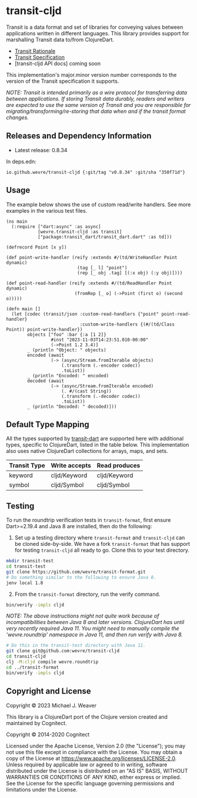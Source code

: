 # transit-cljd

Transit is a data format and set of libraries for conveying values between
applications written in different languages. This library provides support for
marshalling Transit data to/from ClojureDart.

* [Transit Rationale](https://blog.cognitect.com/blog/2014/7/22/transit)
* [Transit Specification](https://github.com/cognitect/transit-format)
* [transit-cljd API docs] coming soon

This implementation's major.minor version number corresponds to the version of
the Transit specification it supports.

_NOTE: Transit is intended primarily as a wire protocol for transferring data
between applications. If storing Transit data durably, readers and writers are
expected to use the same version of Transit and you are responsible for
migrating/transforming/re-storing that data when and if the transit format
changes._

## Releases and Dependency Information

* Latest release: 0.8.34 <!--TRANSIT_CLJD_VERSION-->

In deps.edn:

<!--TRANSIT_CLJD_DEPS-->
```
io.github.wevre/transit-cljd {:git/tag "v0.8.34" :git/sha "350f71d"}
```

## Usage

The example below shows the use of custom read/write handlers. See more examples
in the various test files.

```
(ns main
  (:require ["dart:async" :as async]
            [wevre.transit-cljd :as transit]
            ["package:transit_dart/transit_dart.dart" :as td]))

(defrecord Point [x y])

(def point-write-handler (reify :extends #/(td/WriteHandler Point dynamic)
                           (tag [_ l] "point")
                           (rep [_ obj .tag] [(:x obj) (:y obj)])))

(def point-read-handler (reify :extends #/(td/ReadHandler Point dynamic)
                          (fromRep [_ o] (->Point (first o) (second o)))))

(defn main []
  (let [codec (transit/json :custom-read-handlers {"point" point-read-handler}
                            :custom-write-handlers {(#/(td/Class Point)) point-write-handler})
        objects ["foo" :bar {:a [1 2]}
                 #inst "2023-11-03T14:23:51.010-00:00"
                 (->Point 1.2 3.4)]
        _ (println "Object: " objects)
        encoded (await
                 (-> (async/Stream.fromIterable objects)
                     (.transform (.-encoder codec))
                     .toList))
        _ (println "Encoded: " encoded)
        decoded (await
                 (-> (async/Stream.fromIterable encoded)
                     (. #/(cast String))
                     (.transform (.-decoder codec))
                     .toList))
        _ (println "Decoded: " decoded)]))
```

## Default Type Mapping

All the types supported by [transit-dart](github.com/wevre/transit-dart) are
supported here with additional types, specific to ClojureDart, listed in the
table below. This implementation also uses native ClojureDart collections for
arrays, maps, and sets.

|Transit Type   |Write accepts           |Read produces           |
|------         |------                  |------                  |
|keyword        |cljd/Keyword            |cljd/Keyword            |
|symbol         |cljd/Symbol             |cljd/Symbol             |

## Testing

To run the roundtrip verification tests in `transit-format`, first ensure
Dart>=2.19.4 and Java 8 are installed, then do the following:

1. Set up a testing directory where `transit-format` and `transit-cljd` can be
   cloned side-by-side. We have a fork `transit-format` that has support for
   testing `transit-cljd` all ready to go. Clone this to your test directory.

```sh
mkdir transit-test
cd transit-test
git clone https://github.com/wevre/transit-format.git
# Do something similar to the following to ensure Java 8.
jenv local 1.8
```

2. From the `transit-format` directory, run the verify command.

```sh
bin/verify -impls cljd
```

_NOTE: The above instructions might not quite work because of incompatibilities
between Java 8 and later versions. ClojureDart has until very recently required
Java 11. You might need to manually compile the 'wevre.roundtrip' namespace in
Java 11, and then run verify with Java 8._

```sh
# Do this in the transit-test directory with Java 11.
git clone git@github.com:wevre/transit-cljd
cd transit-cljd
clj -M:cljd compile wevre.roundtrip
cd ../transit-format
bin/verify -impls cljd
```

## Copyright and License

Copyright © 2023 Michael J. Weaver

This library is a ClojureDart port of the Clojure version created and maintained
by Cognitect.

Copyright © 2014-2020 Cognitect

Licensed under the Apache License, Version 2.0 (the "License"); you may not use
this file except in compliance with the License. You may obtain a copy of the
License at https://www.apache.org/licenses/LICENSE-2.0. Unless required by
applicable law or agreed to in writing, software distributed under the License
is distributed on an "AS IS" BASIS, WITHOUT WARRANTIES OR CONDITIONS OF ANY
KIND, either express or implied. See the License for the specific language
governing permissions and limitations under the License.